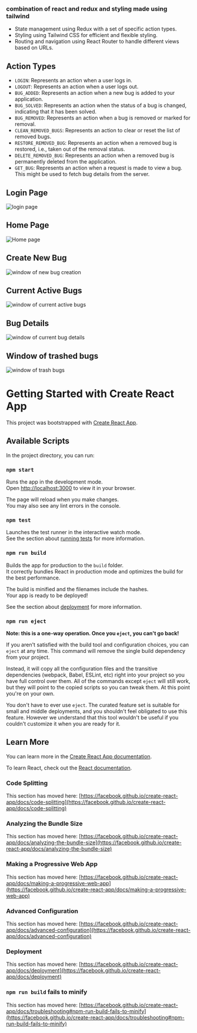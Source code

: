 ### combination of react and redux and styling made using tailwind
- State management using Redux with a set of specific action types.
- Styling using Tailwind CSS for efficient and flexible styling.
- Routing and navigation using React Router to handle different views based on URLs.

## Action Types

- `LOGIN`: Represents an action when a user logs in.
- `LOGOUT`: Represents an action when a user logs out.
- `BUG_ADDED`: Represents an action when a new bug is added to your application.
- `BUG_SOLVED`: Represents an action when the status of a bug is changed, indicating that it has been solved.
- `BUG_REMOVED`: Represents an action when a bug is removed or marked for removal.
- `CLEAN_REMOVED_BUGS`: Represents an action to clear or reset the list of removed bugs.
- `RESTORE_REMOVED_BUG`: Represents an action when a removed bug is restored, i.e., taken out of the removal status.
- `DELETE_REMOVED_BUG`: Represents an action when a removed bug is permanently deleted from the application.
- `GET_BUG`: Represents an action when a request is made to view a bug. This might be used to fetch bug details from the server.

## Login Page
![login page](image.png)

## Home Page
![Home page](image-1.png)

## Create New Bug
![window of new bug creation](image-2.png)

## Current Active Bugs
![window of current active bugs](image-3.png)

## Bug Details
![window of current bug details](image-4.png)

## Window of trashed bugs
![window of trash bugs](image-5.png)

# Getting Started with Create React App

This project was bootstrapped with [Create React App](https://github.com/facebook/create-react-app).

## Available Scripts

In the project directory, you can run:

### `npm start`

Runs the app in the development mode.\
Open [http://localhost:3000](http://localhost:3000) to view it in your browser.

The page will reload when you make changes.\
You may also see any lint errors in the console.

### `npm test`

Launches the test runner in the interactive watch mode.\
See the section about [running tests](https://facebook.github.io/create-react-app/docs/running-tests) for more information.

### `npm run build`

Builds the app for production to the `build` folder.\
It correctly bundles React in production mode and optimizes the build for the best performance.

The build is minified and the filenames include the hashes.\
Your app is ready to be deployed!

See the section about [deployment](https://facebook.github.io/create-react-app/docs/deployment) for more information.

### `npm run eject`

**Note: this is a one-way operation. Once you `eject`, you can't go back!**

If you aren't satisfied with the build tool and configuration choices, you can `eject` at any time. This command will remove the single build dependency from your project.

Instead, it will copy all the configuration files and the transitive dependencies (webpack, Babel, ESLint, etc) right into your project so you have full control over them. All of the commands except `eject` will still work, but they will point to the copied scripts so you can tweak them. At this point you're on your own.

You don't have to ever use `eject`. The curated feature set is suitable for small and middle deployments, and you shouldn't feel obligated to use this feature. However we understand that this tool wouldn't be useful if you couldn't customize it when you are ready for it.

## Learn More

You can learn more in the [Create React App documentation](https://facebook.github.io/create-react-app/docs/getting-started).

To learn React, check out the [React documentation](https://reactjs.org/).

### Code Splitting

This section has moved here: [https://facebook.github.io/create-react-app/docs/code-splitting](https://facebook.github.io/create-react-app/docs/code-splitting)

### Analyzing the Bundle Size

This section has moved here: [https://facebook.github.io/create-react-app/docs/analyzing-the-bundle-size](https://facebook.github.io/create-react-app/docs/analyzing-the-bundle-size)

### Making a Progressive Web App

This section has moved here: [https://facebook.github.io/create-react-app/docs/making-a-progressive-web-app](https://facebook.github.io/create-react-app/docs/making-a-progressive-web-app)

### Advanced Configuration

This section has moved here: [https://facebook.github.io/create-react-app/docs/advanced-configuration](https://facebook.github.io/create-react-app/docs/advanced-configuration)

### Deployment

This section has moved here: [https://facebook.github.io/create-react-app/docs/deployment](https://facebook.github.io/create-react-app/docs/deployment)

### `npm run build` fails to minify

This section has moved here: [https://facebook.github.io/create-react-app/docs/troubleshooting#npm-run-build-fails-to-minify](https://facebook.github.io/create-react-app/docs/troubleshooting#npm-run-build-fails-to-minify)
